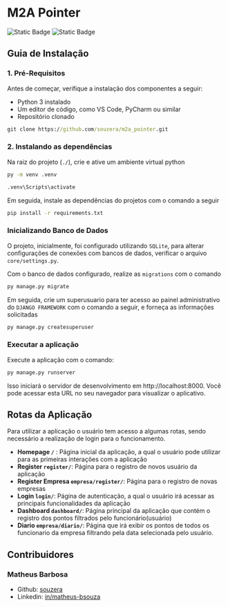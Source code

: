 # M2A Pointer

![Static Badge](https://img.shields.io/badge/python-blue)
![Static Badge](https://img.shields.io/badge/orm-django-3fb950)

## Guia de Instalação

### 1. Pré-Requisitos

Antes de começar, verifique a instalação dos componentes a seguir:

- Python 3 instalado
- Um editor de código, como VS Code, PyCharm ou similar
- Repositório clonado

```cmd
git clone https://github.com/souzera/m2a_pointer.git
```

### 2. Instalando as dependências

Na raiz do projeto (`./`), crie e ative um ambiente virtual python

```cmd
py -m venv .venv
```

```cmd
.venv\Scripts\activate
```

Em seguida, instale as dependências do projetos com o comando a seguir

```cmd
pip install -r requirements.txt
```

### Inicializando Banco de Dados

O projeto, inicialmente, foi configurado utilizando `SQLite`, para alterar configurações de conexões com bancos de dados, verificar o arquivo `core/settings.py`.

Com o banco de dados configurado, realize as `migrations` com o comando

```cmd
py manage.py migrate
```

Em seguida, crie um superusuario para ter acesso ao painel administrativo do `DJANGO FRAMEWORK` com o comando a seguir, e forneça as informações solicitadas

```cmd
py manage.py createsuperuser
```

### Executar a aplicação
Execute a aplicação com o comando:
```bash
py manage.py runserver
```

Isso iniciará o servidor de desenvolvimento em http://localhost:8000. Você pode acessar esta URL no seu navegador para visualizar o aplicativo.

## Rotas da Aplicação

Para utilizar a aplicação o usuário tem acesso a algumas rotas, sendo necessário a realização de login para o funcionamento.

- **Homepage `/`** : Página inicial da aplicação, a qual o usuário pode utilizar para as primeiras interações com a aplicação
- **Register `register/`**: Página para o registro de novos usuário da aplicação
- **Register Empresa `empresa/register/`**: Página para o registro de novas empresas
- **Login `login/`**: Página de autenticação, a qual o usuário irá acessar as principais funcionalidades da aplicação
- **Dashboard `dashboard/`**: Página principal da aplicação que contém o registro dos pontos filtrados pelo funcionário(usuário)
- **Diario `empresa/diario/`**: Página que irá exibir os pontos de todos os funcionario da empresa filtrando pela data selecionada pelo usuário.

## Contribuidores

### **Matheus Barbosa**

- Github: [souzera](https://github.com/souzera)
- Linkedin: [in/matheus-bsouza](https://www.linkedin.com/in/matheus-bsouza/)


